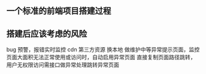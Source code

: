 ## 一个标准的前端项目搭建过程


## 搭建后应该考虑的风险

bug 预警，报错实时监控
cdn 第三方资源 换本地
做维护中等异常提示页面，监控页面大面积无法正常使用或访问时，自动启用异常页面
直接复制页面路径跳转，用户无权限访问需接口做异常处理跳转异常页面